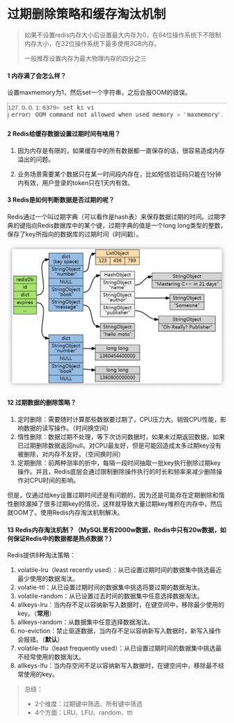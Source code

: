 # 过期删除策略和缓存淘汰机制

> 如果不设置redis内存大小后设置最大内存为0，在64位操作系统下不限制内存大小，在32位操作系统下最多使用3GB内存。
>
> 一般推荐设置内存为最大物理内存的四分之三

####  1 内存满了会怎么样？

设置maxmemory为1，然后set一个字符串，之后会报OOM的错误。



![image-20220706205435284](https://raw.githubusercontent.com/zouquchen/Images/main/imgs/image-20220706205435284.png)

#### 2 Redis给缓存数据设置过期时间有啥用？

1. 因为内存是有限的，如果缓存中的所有数据都一直保存的话，很容易造成内存溢出的问题。

2. 业务场景需要某个数据只在某一时间段内存在，比如短信验证码只能在1分钟内有效，用户登录的token只在1天内有效。



#### 3 Redis是如何判断数据是否过期的呢？

Redis通过一个叫过期字典（可以看作是hash表）来保存数据过期的时间。过期字典的键指向Redis数据库中的某个键，过期字典的值是一个long long类型的整数，保存了key所指向的数据库的过期时间（时间戳）。

![redis过期字典](https://raw.githubusercontent.com/zouquchen/Images/main/imgs/redis%E8%BF%87%E6%9C%9F%E6%97%B6%E9%97%B4.96c57f41.png)

#### 12 过期数据的删除策略？

1. 定时删除：需要随时计算那些数据要过期了，CPU压力大。销毁CPU性能，影响数据的读写操作。（时间换空间）
2. 惰性删除：数据过期不处理，等下次访问数据时，如果未过期返回数据，如果已过期删除数据返回null。对CPU最友好，但是可能回造成太多过期key没有被删除，对内存不友好。（空间换时间）
3. 定期删除：前两种测率的折中，每隔一段时间抽取一批key执行删除过期key操作。并且，Redis底层会通过限制删除操作执行的时长和频率来减少删除操作对CPU时间的影响。

但是，仅通过给key设置过期时间还是有问题的，因为还是可能存在定期删除和惰性删除漏掉了很多过期key的情况，这样就导致大量过期key堆积在内存中，然后就OOM了。使用Redis内存淘汰机制解决。

#### 13 Redis内存淘汰机制？（MySQL里有2000w数据，Redis中只有20w数据，如何保证Redis中的数据都是热点数据？）

Redis提供8种淘汰策略：

1. volatile-lru（least recently used）：从已设置过期时间的数据集中挑选最近最少使用的数据淘汰。
2. volatie-ttl：从已设置过期时间的数据集中挑选将要过期的数据淘汰。
3. volatile-random：从已设置过去时间的数据集中任意选择数据淘汰。
4. allkeys-lru：当内存不足以容纳新写入数据时，在键空间中，移除最少使用的key。（**常用**）
5. allkeys-random：从数据集中任意选择数据淘汰。
6. no-eviction：禁止驱逐数据，当内存不足以容纳新写入数据时，新写入操作会报错。（**默认**）
7. volatile-lfu（least frequently used）：从已设置过期时间的数据集中挑选最不经常使用的数据淘汰。
8. allkeys-lfu：当内存空间不足以容纳新写入数据时，在键空间中，移除最不经常使用的key。

> 总结：
>
> - 2个维度：过期键中筛选、所有键中筛选
> - 4个方面：LRU、LFU、random、ttl